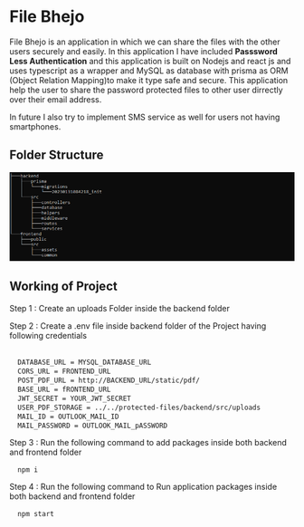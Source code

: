 # File Bhejo

File Bhejo is an application in which we can share the files with the other users securely and easily. 
In this application I have included **Passsword Less Authentication** and this application is built on 
Nodejs and react js and uses typescript as a wrapper and MySQL as database with prisma as ORM (Object Relation Mapping)to make it type safe and secure. 
This application help the user to share the password protected files to other user dirrectly over their email address.

In future I also try to implement SMS service as well for users not having smartphones.

## Folder Structure

![Folder-Structure](https://github.com/imyogeshgaur/File-Bhejo/blob/master/Screenshot%20(96).png)

## Working of Project

Step 1 : Create an uploads Folder inside the backend folder 

Step 2 : Create a .env file inside backend folder of the Project having following credentials 

```
  
  DATABASE_URL = MYSQL_DATABASE_URL
  CORS_URL = FRONTEND_URL
  POST_PDF_URL = http://BACKEND_URL/static/pdf/
  BASE_URL = fRONTEND_URL
  JWT_SECRET = YOUR_JWT_SECRET
  USER_PDF_STORAGE = ../../protected-files/backend/src/uploads
  MAIL_ID = OUTLOOK_MAIL_ID
  MAIL_PASSWORD = OUTLOOK_MAIL_pASSWORD
```

Step 3 : Run the following command to add packages inside both backend and frontend folder

```
  npm i
```

Step 4 : Run the following command to Run application packages inside both backend and frontend folder

```
  npm start
```

